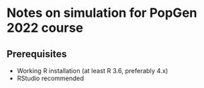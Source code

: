 # Notes on simulation for PopGen 2022 course

## Prerequisites

- Working R installation (at least R 3.6, preferably 4.x)
- RStudio recommended